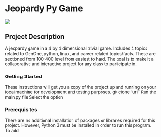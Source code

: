 # Jeopardy Py Game

![](images/jeopardy1.jpg)

## Project Description

A jeopardy game in a 4 by 4 dimensional trivial game. Includes 4 topics related to GenOne, python, linux, and career related topics/facts. These are sectioned from 100-400 level from easiest to hard. The goal is to make it a collaborative and interactive project for any class to participate in.

### Getting Started

These instructions will get you a copy of the project up and running on your local machine for development and testing purposes.
git clone “url”
Run the main.py file
Select the option

### Prerequisites

There are no additional installation of packages or libraries required for this project. However, Python 3 must be installed in order to run this program. To add







